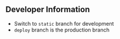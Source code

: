 ## Developer Information
* Switch to `static` branch for development
* `deploy` branch is the production branch